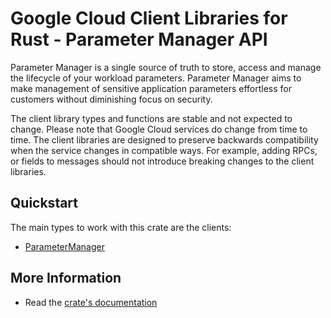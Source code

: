 # Google Cloud Client Libraries for Rust - Parameter Manager API

<!-- Code generated by sidekick. DO NOT EDIT. -->


Parameter Manager is a single source of truth to store, access and manage
the lifecycle of your workload parameters. Parameter Manager aims to make
management of sensitive application parameters effortless for customers
without diminishing focus on security.

The client library types and functions are stable and not expected to change.
Please note that Google Cloud services do change from time to time. The client
libraries are designed to preserve backwards compatibility when the service
changes in compatible ways. For example, adding RPCs, or fields to messages
should not introduce breaking changes to the client libraries.

## Quickstart

The main types to work with this crate are the clients:

- [ParameterManager]

## More Information

- Read the [crate's documentation](https://docs.rs/google-cloud-parametermanager-v1/latest/google-cloud-parametermanager-v1)

[ParameterManager]: https://docs.rs/google-cloud-parametermanager-v1/latest/google_cloud_parametermanager_v1/client/struct.ParameterManager.html
